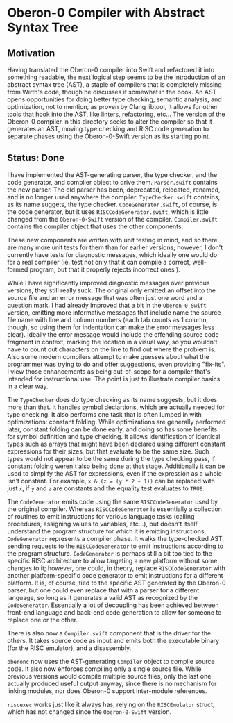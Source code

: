 #  Oberon-0 Compiler with Abstract Syntax Tree
## Motivation
Having translated the Oberon-0 compiler into Swift and refactored it into something readable, the next logical step seems to be the introduction of an abstract syntax tree (AST), a staple of compilers that is completely missing from Wirth's code, though he discusses it somewhat in the book.   An AST opens opportunities for doing better type checking, semantic analysis, and optimization, not to mention, as proven by Clang libtool, it allows for other tools that hook into the AST, like linters, refactoring, etc...  The version of the Oberon-0 compiler in this directory seeks to alter the compiler so that it generates an AST, moving type checking and RISC code generation to separate phases using the Oberon-0-Swift version as its starting point.

## Status: Done
I have implemented the AST-generating parser, the type checker, and the code generator, and compiler object to drive them. `Parser.swift` contains the new parser.  The old parser has been, deprecated, relocated, renamed, and is no longer used anywhere the compiler. `TypeChecker.swift` contains, as its name suggets, the type checker.  `CodeGenerator.swift`, of course, is the code generator, but it uses `RISCCodeGenerator.swift`, which is little changed from the `Oberon-0-Swift` version of the compiler. `Compiler.swift` contains the compiler object that uses the other components.

These new components are written with unit testing in mind, and so there are many more unit tests for them than for earlier versions; however, I don't currently have tests for diagnostic messages, which ideally one would do for a real compiler (ie.  test not only that it can compile a correct, well-formed program, but that it properly rejects incorrect ones ).  

While I have significantly improved diagnostic messages over previous versions, they still really suck.   The original only emitted an offset into the source file and an error message that was often just one word and a question mark. I had already improved that a bit in the `Oberon-0-Swift` version, emitting more informative messages that include name the source file name with line and column numbers (each tab counts as 1 column, though, so using them for indentation can make the error messages less clear).   Ideally the error message would include the offending source code fragment in context, marking the location in a visual way, so you wouldn't have to count out characters on the line to find out where the problem is.  Also some modern compilers attempt to make guesses about what the programmer was trying to do and offer suggestions, even providing "fix-its".   I view those enhancements as being out-of-scope for a compiler that's intended for instructional use.  The point is just to illustrate compiler basics in a clear way.

The `TypeChecker` does do type checking as its name suggests, but it does more than that.  It handles symbol declartions, which are actually needed for type checking.  It also performs one task that is often lumped in with optimizations: constant folding.  While optimizations are generally performed later, constant folding can be done early, and doing so has some benefits for symbol definition and type checking.  It allows identification of identical types such as arrays that might have been declared using different constant expressions for their sizes, but that evaluate to be the same size.  Such types would not appear to be the same during the type checking pass, if constant folding weren't also being done at that stage.  Additionally it can be used to simplify the AST for expressions, even if the expression as a whole isn't constant.  For example, `x & (z = (y * 2 + 1))`  can be replaced with just `x`, if `y` and `z` are constants and the equality test evaluates to `TRUE`.  

The `CodeGenerator` emits code using the same `RISCCodeGenerator` used by the original compiler.  Whereas `RISCCodeGenerator` is essentially a collection of routines to emit instructions for various language tasks (calling procedures, assigning values to variables, etc...), but doesn't itself understand the program structure for which it is emitting instructions,  `CodeGenerator` represents a compiler phase. It walks the type-checked AST, sending requests to the `RISCCodeGenerator` to emit instructions according to the program structure.   `CodeGenerator` is perhaps still a bit too tied to the specific RISC architecture to allow targeting a new platform without some changes to it; however, one could, in theory, replace `RISCCodeGenerator` with another platform-specific code generator to emit instructions for a different platform.  It is, of course, tied to the specific AST generated by the Oberon-0 parser, but one could even replace that with a parser for a different language, so long as it generates a valid AST as recognized by the `CodeGenerator`.  Essentially a lot of decoupling has been achieved between front-end language and back-end code generation to allow for someone to replace one or the other.

There is also now a `Compiler.swift` component that is the driver for the others.  It takes source code as input and emits both the executable binary (for the RISC emulator), and a disassembly.

`oberonc` now uses the AST-generating `Compiler` object to compile source code.  It also now enforces compiling only a single source file.  While previous versions would compile multiple source files, only the last one actually produced useful output anyway, since there is no mechanism for linking modules, nor does Oberon-0 support inter-module references.

`riscexec` works just like it always has, relying on the `RISCEmulator` struct, which has not changed since the `Oberon-0-Swift` version.
